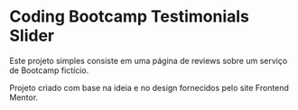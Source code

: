 # Coding Bootcamp Testimonials Slider

Este projeto simples consiste em uma página de reviews sobre um serviço de Bootcamp fictício.

Projeto criado com base na ideia e no design fornecidos pelo site Frontend Mentor.
